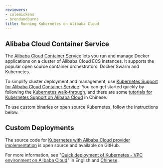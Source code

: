 ```yaml
---
reviewers:
- colemickens
- brendandburns
title: Running Kubernetes on Alibaba Cloud
---
```


## Alibaba Cloud Container Service

The [Alibaba Cloud Container Service](https://www.aliyun.com/product/containerservice) lets you run and manage Docker applications on a cluster of Alibaba Cloud ECS instances. It supports the popular open source container orchestrators: Docker Swarm and Kubernetes.

To simplify cluster deployment and management, use [Kubernetes Support for Alibaba Cloud Container Service](https://www.aliyun.com/solution/kubernetes/). You can get started quickly by following the [Kubernetes walk-through](https://help.aliyun.com/document_detail/53751.html), and there are some [tutorials for Kubernetes Support on Alibaba Cloud](https://yq.aliyun.com/teams/11/type_blog-cid_200-page_1) in Chinese.

To use custom binaries or open source Kubernetes, follow the instructions below.

## Custom Deployments

The source code for [Kubernetes with Alibaba Cloud provider implementation](https://github.com/AliyunContainerService/kubernetes) is open source and available on GitHub.

For more information, see "[Quick deployment of Kubernetes - VPC environment on Alibaba Cloud](https://www.alibabacloud.com/forum/read-830)" in English and [Chinese](https://yq.aliyun.com/articles/66474).
